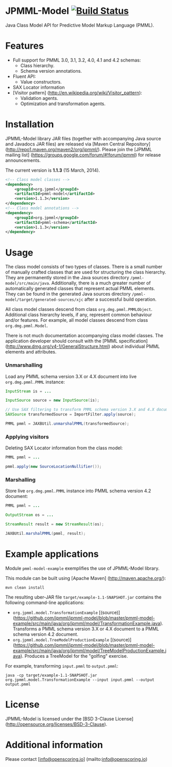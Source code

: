 JPMML-Model [![Build Status](https://travis-ci.org/jpmml/jpmml-model.png?branch=master)](https://travis-ci.org/jpmml/jpmml-model)
===========

Java Class Model API for Predictive Model Markup Language (PMML).

# Features #

* Full support for PMML 3.0, 3.1, 3.2, 4.0, 4.1 and 4.2 schemas:
  * Class hierarchy.
  * Schema version annotations.
* Fluent API:
  * Value constructors.
* SAX Locator information
* [Visitor pattern] (http://en.wikipedia.org/wiki/Visitor_pattern):
  * Validation agents.
  * Optimization and transformation agents.

# Installation #

JPMML-Model library JAR files (together with accompanying Java source and Javadocs JAR files) are released via [Maven Central Repository] (http://repo1.maven.org/maven2/org/jpmml/). Please join the [JPMML mailing list] (https://groups.google.com/forum/#!forum/jpmml) for release announcements.

The current version is **1.1.3** (15 March, 2014).

```xml
<!-- Class model classes -->
<dependency>
	<groupId>org.jpmml</groupId>
	<artifactId>pmml-model</artifactId>
	<version>1.1.3</version>
</dependency>
<!-- Class model annotations -->
<dependency>
	<groupId>org.jpmml</groupId>
	<artifactId>pmml-schema</artifactId>
	<version>1.1.3</version>
</dependency>
```

# Usage #

The class model consists of two types of classes. There is a small number of manually crafted classes that are used for structuring the class hierarchy. They are permanently stored in the Java sources directory `/pmml-model/src/main/java`. Additionally, there is a much greater number of automatically generated classes that represent actual PMML elements. They can be found in the generated Java sources directory `/pmml-model/target/generated-sources/xjc` after a successful build operation.

All class model classes descend from class `org.dmg.pmml.PMMLObject`. Additional class hierarchy levels, if any, represent common behaviour and/or features. For example, all model classes descend from class `org.dmg.pmml.Model`.

There is not much documentation accompanying class model classes. The application developer should consult with the [PMML specification] (http://www.dmg.org/v4-1/GeneralStructure.html) about individual PMML elements and attributes.

### Unmarshalling ###

Load any PMML schema version 3.X or 4.X document into live `org.dmg.pmml.PMML` instance:

```java
InputStream is = ...

InputSource source = new InputSource(is);

// Use SAX filtering to transform PMML schema version 3.X and 4.X documents to PMML schema version 4.2 document
SAXSource transformedSource = ImportFilter.apply(source);

PMML pmml = JAXBUtil.unmarshalPMML(transformedSource);
```

### Applying visitors ###

Deleting SAX Locator information from the class model:
```java
PMML pmml = ...

pmml.apply(new SourceLocationNullifier());
```

### Marshalling ###

Store live `org.dmg.pmml.PMML` instance into PMML schema version 4.2 document:

```java
PMML pmml = ...

OutputStream os = ...

StreamResult result = new StreamResult(os);

JAXBUtil.marshalPMML(pmml, result);
```

# Example applications #

Module `pmml-model-example` exemplifies the use of JPMML-Model library.

This module can be built using [Apache Maven] (http://maven.apache.org/):
```
mvn clean install
```

The resulting uber-JAR file `target/example-1.1-SNAPSHOT.jar` contains the following command-line applications:
* `org.jpmml.model.TransformationExample` [(source)] (https://github.com/jpmml/jpmml-model/blob/master/pmml-model-example/src/main/java/org/jpmml/model/TransformationExample.java). Transforms a PMML schema version 3.X or 4.X document to a PMML schema version 4.2 document.
* `org.jpmml.model.TreeModelProductionExample` [(source)] (https://github.com/jpmml/jpmml-model/blob/master/pmml-model-example/src/main/java/org/jpmml/model/TreeModelProductionExample.java). Produces a TreeModel for the "golfing" exercise.

For example, transforming `input.pmml` to `output.pmml`:
```
java -cp target/example-1.1-SNAPSHOT.jar org.jpmml.model.TransformationExample --input input.pmml --output output.pmml
```

# License #

JPMML-Model is licensed under the [BSD 3-Clause License] (http://opensource.org/licenses/BSD-3-Clause).

# Additional information #

Please contact [info@openscoring.io] (mailto:info@openscoring.io)